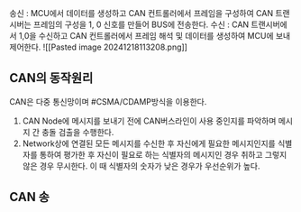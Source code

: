 송신 : MCU에서 데이터를 생성하고 CAN 컨트롤러에서 프레임을 구성하여 CAN 트랜시버는 프레임의 구성을 1, 0 신호를 만들어 BUS에 전송한다. 
수신 : CAN 트랜시버에서 1,0을 수신하고 CAN 컨트롤러에서 프레임 해석 및 데이터를 생성하여 MCU에 보내 제어한다.
![[Pasted image 20241218113208.png]]

## CAN의 동작원리
CAN은 다중 통신망이며 #CSMA/CDAMP방식을 이용한다.
1. CAN Node에 메시지를 보내기 전에 CAN버스라인이 사용 중인지를 파악하며 메시지 간 충돌 검출을 수행한다.
2. Network상에 연결된 모든 메시지를 수신한 후 자신에게 필요한 메시지인지를 식별자를 통하여 평가한 후 자신이 필요로 하는 식별자의 메시지인 경우 취하고 그렇지 않은 경우 무시한다.
   이 때 식별자의 숫자가 낮은 경우가 우선순위가 높다.
## CAN 송